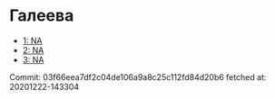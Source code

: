# Галеева
- [1: NA](1.md)
- [2: NA](2.md)
- [3: NA](3.md)

Commit: 03f66eea7df2c04de106a9a8c25c112fd84d20b6
 fetched at: 20201222-143304
